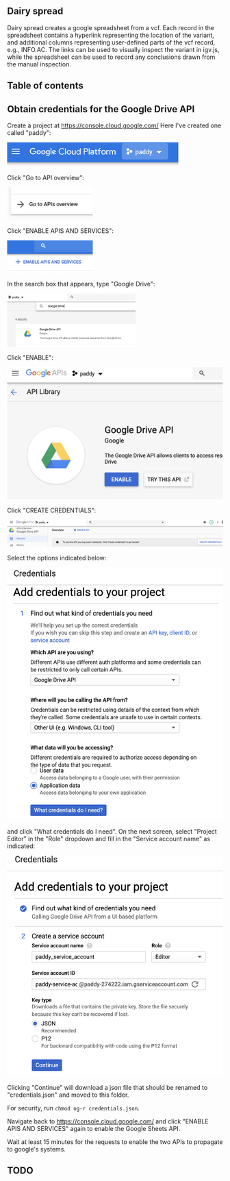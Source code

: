 ## Dairy spread 

Dairy spread creates a google spreadsheet from a vcf. 
Each record in the spreadsheet contains a hyperlink representing the location of the variant, 
and additional columns representing user-defined parts of the vcf record, e.g., INFO.AC. 
The links can be used to visually inspect the variant in igv.js,
while the spreadsheet can be used to record any conclusions drawn from the manual inspection. 

## Table of contents 

## Obtain credentials for the Google Drive API 

Create a project at https://console.cloud.google.com/ Here I've created one called "paddy": 

<img width="400" src="images/1.png">

Click "Go to API overview": 

<img width="200" src="images/2.png">

Click "ENABLE APIS AND SERVICES": 

<img width="200" src="images/3.png">

In the search box that appears, type "Google Drive": 

<img width="300" src="images/4.png">

Click "ENABLE": 

<img src="images/5.png">

Click "CREATE CREDENTIALS": 

<img src="images/6.png">

Select the options indicated below: 

<img src="images/7.png">

and click "What credentials do I need". On the next screen, select "Project Editor" in the "Role" dropdown
and fill in the "Service account name" as indicated: 

<img src="images/8.png">

Clicking "Continue" will download a json file that should be renamed to "credentials.json" and moved to this folder. 

For security, run `chmod og-r credentials.json`. 

Navigate back to https://console.cloud.google.com/ and click "ENABLE APIS AND SERVICES" again to enable the Google Sheets API. 

Wait at least 15 minutes for the requests to enable the two APIs to propagate to google's systems. 


## TODO 




